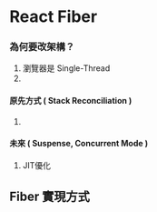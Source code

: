 
# React Fiber

### 為何要改架構？
1. 瀏覽器是 Single-Thread
2. 
#### 原先方式 ( Stack Reconciliation )
1. 
#### 未來 ( Suspense, Concurrent Mode )
1. JIT優化
## Fiber 實現方式
  
<!--stackedit_data:
eyJoaXN0b3J5IjpbLTE4NjUwNDMzNTYsLTE1OTE5Mzk0MjldfQ
==
-->